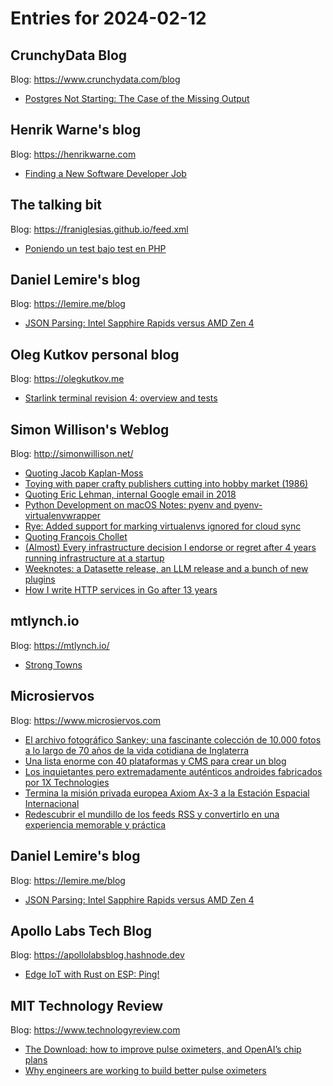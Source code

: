 # Entries for 2024-02-12
## CrunchyData Blog 
Blog: https://www.crunchydata.com/blog 

- [ Postgres Not Starting: The Case of the Missing Output ](https://www.crunchydata.com/blog/postgres-not-starting-the-case-of-the-missing-output)
## Henrik Warne's blog 
Blog: https://henrikwarne.com 

- [Finding a New Software Developer Job](https://henrikwarne.com/2024/02/11/finding-a-new-software-developer-job/)
## The talking bit 
Blog: https://franiglesias.github.io/feed.xml 

- [Poniendo un test bajo test en PHP](https://franiglesias.github.io/testing-test-php/)
## Daniel Lemire's blog 
Blog: https://lemire.me/blog 

- [JSON Parsing: Intel Sapphire Rapids versus AMD Zen 4](https://lemire.me/blog/2024/02/09/json-parsing-intel-sapphire-rapids-versus-amd-zen-4/)
## Oleg Kutkov personal blog 
Blog: https://olegkutkov.me 

- [Starlink terminal revision 4: overview and tests](https://olegkutkov.me/2024/02/12/starlink-terminal-revision-4-overview-and-tests/)
## Simon Willison's Weblog 
Blog: http://simonwillison.net/ 

- [Quoting Jacob Kaplan-Moss](https://simonwillison.net/2024/Feb/12/jacob-kaplan-moss/#atom-everything)
- [Toying with paper crafty publishers cutting into hobby market (1986)](https://simonwillison.net/2024/Feb/12/toying-with-paper-crafty-publishers-cutting-into-hobby-market-19/#atom-everything)
- [Quoting Eric Lehman, internal Google email in 2018](https://simonwillison.net/2024/Feb/11/eric-lehman/#atom-everything)
- [Python Development on macOS Notes: pyenv and pyenv-virtualenvwrapper](https://simonwillison.net/2024/Feb/11/pyenv-and-pyenv-virtualenvwrap/#atom-everything)
- [Rye: Added support for marking virtualenvs ignored for cloud sync](https://simonwillison.net/2024/Feb/10/rye-added-support-for-marking-virtualenvs-ignored-for-cloud-sync/#atom-everything)
- [Quoting François Chollet](https://simonwillison.net/2024/Feb/10/francois-chollet/#atom-everything)
- [(Almost) Every infrastructure decision I endorse or regret after 4 years running infrastructure at a startup](https://simonwillison.net/2024/Feb/10/almost-every-infrastructure-decision-i-endorse-or-regret/#atom-everything)
- [Weeknotes: a Datasette release, an LLM release and a bunch of new plugins](https://simonwillison.net/2024/Feb/9/weeknotes/#atom-everything)
- [How I write HTTP services in Go after 13 years](https://simonwillison.net/2024/Feb/9/how-i-write-http-services-in-go-after-13-years/#atom-everything)
## mtlynch.io 
Blog: https://mtlynch.io/ 

- [Strong Towns](https://mtlynch.io/book-reports/strong-towns/)
## Microsiervos 
Blog: https://www.microsiervos.com 

- [El archivo fotográfico Sankey: una fascinante colección de 10.000 fotos a lo largo de 70 años de la vida cotidiana de Inglaterra](https://www.microsiervos.com/archivo/fotografia/archivo-fotografico-sankey-10000-fotos-vida-cotidiana-inglaterra.html)
- [Una lista enorme con 40 plataformas y CMS para crear un blog](https://www.microsiervos.com/archivo/weblogs/lista-40-plataformas-cms-crear-blog-weblog.html)
- [Los inquietantes pero extremadamente auténticos androides fabricados por 1X Technologies](https://www.microsiervos.com/archivo/robots/-inquietantes-extremadamente-autenticos-androides-fabricados-1x.html)
- [Termina la misión privada europea Axiom Ax-3 a la Estación Espacial Internacional](https://www.microsiervos.com/archivo/espacio/astronauta-europeo-marcus-wandt-vuelve-fin-mison-axiom-ax-3.html)
- [Redescubrir el mundillo de los feeds RSS y convertirlo en una experiencia memorable y práctica](https://www.microsiervos.com/archivo/internet/redescubrir-mundillo-feeds-rss-experiencia-memorable-practica.html)
## Daniel Lemire's blog 
Blog: https://lemire.me/blog 

- [JSON Parsing: Intel Sapphire Rapids versus AMD Zen 4](https://lemire.me/blog/2024/02/09/json-parsing-intel-sapphire-rapids-versus-amd-zen-4/)
## Apollo Labs Tech Blog 
Blog: https://apollolabsblog.hashnode.dev 

- [Edge IoT with Rust on ESP: Ping!](https://apollolabsblog.hashnode.dev/edge-iot-with-rust-on-esp-ping)
## MIT Technology Review 
Blog: https://www.technologyreview.com 

- [The Download: how to improve pulse oximeters, and OpenAI’s chip plans](https://www.technologyreview.com/2024/02/09/1087962/the-download-how-to-improve-pulse-oximeters-and-openais-chip-plans/)
- [Why engineers are working to build better pulse oximeters](https://www.technologyreview.com/2024/02/09/1087956/engineering-better-pulse-oximeters/)